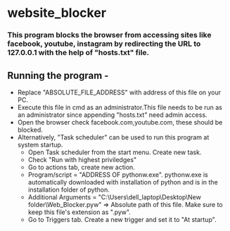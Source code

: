 # website_blocker
### This program blocks the browser from accessing sites like facebook, youtube, instagram by redirecting the URL to 127.0.0.1 with the help of "hosts.txt" file.
## Running the program - 
- Replace "ABSOLUTE_FILE_ADDRESS" with address of this file on your PC.  
- Execute this file in cmd as an administrator.This file needs to be run as an administrator since appending "hosts.txt" need admin access.  
- Open the browser check facebook.com,youtube.com, these should be blocked.  
- Alternatively, "Task scheduler" can be used to run this program at system startup.   
  - Open Task scheduler from the start menu. Create new task.  
  - Check "Run with highest priviledges"
  - Go to actions tab, create new action.  
  - Program/script = "ADDRESS OF pythonw.exe". pythonw.exe is automatically downloaded with installation of python and is in the installation folder of python.
  - Additional Arguments = "C:\Users\dell_laptop\Desktop\New folder\Web_Blocker.pyw" => Absolute path of this file. Make sure to keep this file's extension as ".pyw".
  - Go to Triggers tab. Create a new trigger and set it to "At startup".
